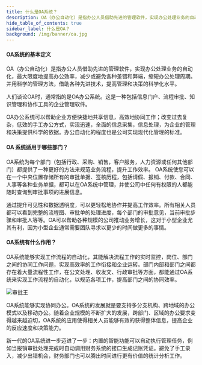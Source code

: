 ```yaml
---
title: 什么是OA系统？
description: OA（办公自动化）是指办公人员借助先进的管理软件，实现办公处理业务的自动化，最大限度地提高办公效率，减少或避免各种差错和弊端，缩短办公处理周期。并用科学的管理方法，借助各种先进技术，提高管理和决策的科学化水平。
hide_table_of_contents: true
sidebar_label: 什么是OA？
background: /img/banner/oa.jpg
---
```


<div style={{height:200}}></div>

#### OA系统的基本定义

OA（办公自动化）是指办公人员借助先进的管理软件，实现办公处理业务的自动化，最大限度地提高办公效率，减少或避免各种差错和弊端，缩短办公处理周期。并用科学的管理方法，借助各种先进技术，提高管理和决策的科学化水平。

人们谈论OA时，通常指的是OA办公系统。这是一种包括信息门户、流程审批、知识管理和协作工具的企业管理软件。

OA办公系统可以帮助企业方便快捷地共享信息，高效地协同工作；改变过去复杂，低效的手工办公方式，实现迅速，全面的信息采集，信息处理，为企业的管理和决策提供科学的依据。办公自动化的程度也是公司实现现代化管理的标准。

#### OA 系统适用于哪些部门？

OA系统为每个部门（包括行政、采购、销售，客户服务，人力资源或任何其他部门）都提供了一种更好的方法来规范业务流程，提升工作效率。 OA系统使您可以在一个中央位置存储所有的审批单据、签核历程，包括请假、报销、付款、合同、人事等各种业务单据，都可以在OA系统中管理，并使公司中任何有权限的人都能随时查询到审批事项的进展信息。

通过提升可见性和数据透明度，可以更轻松地协作并提高工作效率。所有相关人员都可以看到完整的流程图、审批单的处理进度，每个部门的审批意见，当前审批步骤和审批人等等。OA可以帮助各种规模的公司推动业务增长，这对于小型企业尤其有利，因为小型企业通常需要团队寻求以更少的时间做更多的事情。

#### OA系统有什么作用？

OA系统能够实现工作流程的自动化，其能解决流程工作的实时监控，岗位、部门之间的协同工作问题，实现高效率的工作衔接和企业运转。部门内部和部门之间都存在着大量流程性工作，在公文处理、收发文、行政审批等方面，都能通过OA系统来实现工作流程的自动化，以规范各项工作，提高部门之间的协同效率。

![审批王](/assets/products/workflow.png)

OA系统能够实现协同办公。OA系统的发展就是要支持多分支机构、跨地域的办公模式以及移动办公。随着企业规模的不断扩大的发展，跨部门、区域的办公要求变得越来越迫切，OA系统的应用使得相关人员能够有效的获得整体信息，提高企业的反应速度和决策能力。

新一代的OA系统进一步迈进了一步：内置的智能功能可以自动执行管理任务，例如当报销审批处理完成时自动调用财务系统的接口生成记账凭证。避免了手工录入，减少出错机会，财务部门也可以腾出时间进行更有价值的统计分析工作。